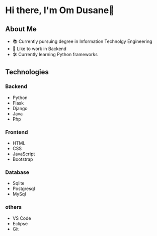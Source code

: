# Hi there, I'm Om Dusane👋

## About Me

- 📚 Currently pursuing degree in Information Technolgy Engineering
-  🖤 Like to work in Backend
-  🛠 Currently learning Python frameworks

## Technologies

### Backend
- Python
- Flask
- Django
- Java
- Php

### Frontend
- HTML
- CSS
- JavaScript
- Bootstrap

### Database
- Sqlite
- Postgresql
- MySql

### others
- VS Code
- Eclipse
- Git



<!--
**omdusane/omdusane** is a ✨ _special_ ✨ repository because its `README.md` (this file) appears on your GitHub profile.

Here are some ideas to get you started:

- 🔭 I’m currently working on ...
- 🌱 I’m currently learning ...
- 👯 I’m looking to collaborate on ...
- 🤔 I’m looking for help with ...
- 💬 Ask me about ...
- 📫 How to reach me: omdusane8@gmail.com
- 😄 Pronouns: ...
- ⚡ Fun fact: ...
-->
